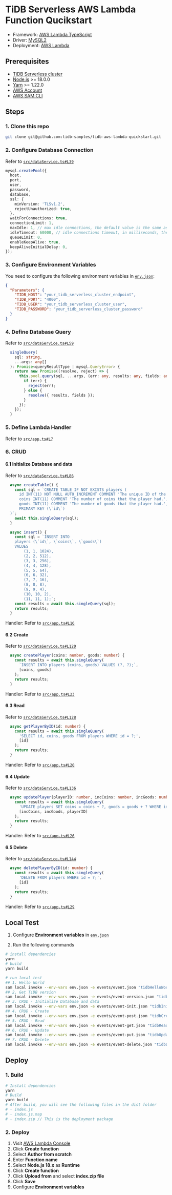 # TiDB Serverless AWS Lambda Function Qucikstart

- Framework: [AWS Lambda TypeScript](https://docs.aws.amazon.com/lambda/latest/dg/typescript-handler.html)
- Driver: [MySQL2](https://github.com/sidorares/node-mysql2)
- Deployment: [AWS Lambda](https://aws.amazon.com/lambda/)

## Prerequisites

- [TiDB Serverless cluster](https://www.pingcap.com/tidb-serverless/)
- [Node.js](https://nodejs.org/en/) >= 18.0.0
- [Yarn](https://yarnpkg.com/) >= 1.22.0
- [AWS Account](https://aws.amazon.com/console/)
- [AWS SAM CLI](https://docs.aws.amazon.com/serverless-application-model/latest/developerguide/install-sam-cli.html)

## Steps

### 1. Clone this repo

```bash
git clone git@github.com:tidb-samples/tidb-aws-lambda-quickstart.git
```

### 2. Configure Database Connection

Refer to [`src/dataService.ts#L39`](src/dataService.ts#L39)

```typescript
mysql.createPool({
  host,
  port,
  user,
  password,
  database,
  ssl: {
    minVersion: 'TLSv1.2',
    rejectUnauthorized: true,
  },
  waitForConnections: true,
  connectionLimit: 1,
  maxIdle: 1, // max idle connections, the default value is the same as `connectionLimit`
  idleTimeout: 60000, // idle connections timeout, in milliseconds, the default value 60000
  queueLimit: 0,
  enableKeepAlive: true,
  keepAliveInitialDelay: 0,
});
```

### 3. Configure Environment Variables

You need to configure the following environment variables in [`env.json`](env.json):

```json
{
  "Parameters": {
    "TIDB_HOST": "your_tidb_serverless_cluster_endpoint",
    "TIDB_PORT": "4000",
    "TIDB_USER": "your_tidb_serverless_cluster_user",
    "TIDB_PASSWORD": "your_tidb_serverless_cluster_password"
  }
}
```

### 4. Define Database Query

Refer to [`src/dataService.ts#L59`](src/dataService.ts#L59)

```typescript
  singleQuery(
    sql: string,
    ...args: any[]
  ): Promise<queryResultType | mysql.QueryError> {
    return new Promise((resolve, reject) => {
      this.pool.query(sql, ...args, (err: any, results: any, fields: any) => {
        if (err) {
          reject(err);
        } else {
          resolve({ results, fields });
        }
      });
    });
  }
```

### 5. Define Lambda Handler

Refer to [`src/app.ts#L7`](src/app.ts#L7)

### 6. CRUD

#### 6.1 Initialize Database and data

Refer to [`src/dataService.ts#L86`](src/dataService.ts#L86)

```typescript
  async createTable() {
    const sql = `CREATE TABLE IF NOT EXISTS players (
      id INT(11) NOT NULL AUTO_INCREMENT COMMENT 'The unique ID of the player.',
      coins INT(11) COMMENT 'The number of coins that the player had.',
      goods INT(11) COMMENT 'The number of goods that the player had.',
      PRIMARY KEY (\`id\`)
  )`;
    await this.singleQuery(sql);
  }

  async insert() {
    const sql = `INSERT INTO
    players (\`id\`, \`coins\`, \`goods\`)
    VALUES
        (1, 1, 1024),
        (2, 2, 512),
        (3, 3, 256),
        (4, 4, 128),
        (5, 5, 64),
        (6, 6, 32),
        (7, 7, 16),
        (8, 8, 8),
        (9, 9, 4),
        (10, 10, 2),
        (11, 11, 1);`;
    const results = await this.singleQuery(sql);
    return results;
  }
```

Handler: Refer to [`src/app.ts#L16`](src/app.ts#L16)

#### 6.2 Create

Refer to [`src/dataService.ts#L120`](src/dataService.ts#L120)

```typescript
  async createPlayer(coins: number, goods: number) {
    const results = await this.singleQuery(
      `INSERT INTO players (coins, goods) VALUES (?, ?);`,
      [coins, goods]
    );
    return results;
  }
```

Handler: Refer to [`src/app.ts#L23`](src/app.ts#L23)

#### 6.3 Read

Refer to [`src/dataService.ts#L128`](src/dataService.ts#L128)

```typescript
  async getPlayerByID(id: number) {
    const results = await this.singleQuery(
      'SELECT id, coins, goods FROM players WHERE id = ?;',
      [id]
    );
    return results;
  }
```

Handler: Refer to [`src/app.ts#L20`](src/app.ts#L20)

#### 6.4 Update

Refer to [`src/dataService.ts#L136`](src/dataService.ts#L136)

```typescript
  async updatePlayer(playerID: number, incCoins: number, incGoods: number) {
    const results = await this.singleQuery(
      'UPDATE players SET coins = coins + ?, goods = goods + ? WHERE id = ?;',
      [incCoins, incGoods, playerID]
    );
    return results;
  }
```

Handler: Refer to [`src/app.ts#L26`](src/app.ts#L26)

#### 6.5 Delete

Refer to [`src/dataService.ts#L144`](src/dataService.ts#L144)

```typescript
  async deletePlayerByID(id: number) {
    const results = await this.singleQuery(
      'DELETE FROM players WHERE id = ?;',
      [id]
    );
    return results;
  }
```

Handler: Refer to [`src/app.ts#L29`](src/app.ts#L29)

## Local Test

1. Configure **Environment variables** in [`env.json`](env.json)

2. Run the following commands

```bash
# install dependencies
yarn
# build
yarn build

# run local test
## 1. Hello World
sam local invoke --env-vars env.json -e events/event.json "tidbHelloWorldFunction"
## 2. Get TiDB version
sam local invoke --env-vars env.json -e events/event-version.json "tidbVersionFunction"
## 3. CRUD - Initialize Database and data
sam local invoke --env-vars env.json -e events/event-init.json "tidbInitFunction"
## 4. CRUD - Create
sam local invoke --env-vars env.json -e events/event-post.json "tidbCreateFunction"
## 5. CRUD - Read
sam local invoke --env-vars env.json -e events/event-get.json "tidbReadFunction"
## 6. CRUD - Update
sam local invoke --env-vars env.json -e events/event-put.json "tidbUpdateFunction"
## 7. CRUD - Delete
sam local invoke --env-vars env.json -e events/event-delete.json "tidbDeleteFunction"
```

## Deploy

### 1. Build

```bash
# Install dependencies
yarn
# Build
yarn build
# After build, you will see the following files in the dist folder
# - index.js
# - index.js.map
# - index.zip // This is the deployment package
```

### 2. Deploy

1. Visit [AWS Lambda Console](https://console.aws.amazon.com/lambda/home?region=us-west-2#/functions)
2. Click **Create function**
3. Select **Author from scratch**
4. Enter **Function name**
5. Select **Node.js 18.x** as **Runtime**
6. Click **Create function**
7. Click **Upload from** and select **index.zip file**
8. Click **Save**
9. Configure **Environment variables**
